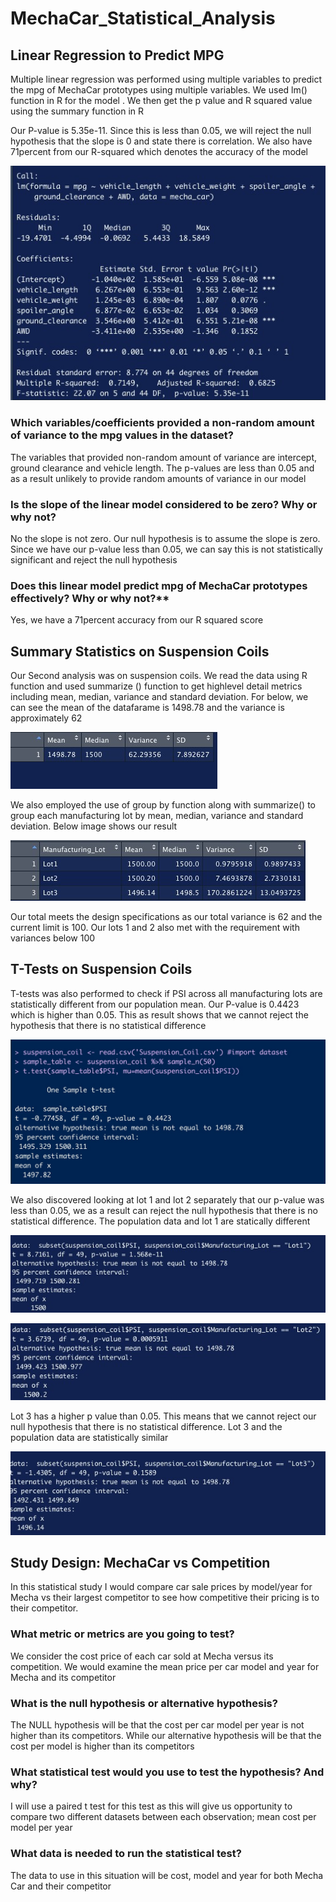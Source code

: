 # MechaCar_Statistical_Analysis

## Linear Regression to Predict MPG
Multiple linear regression was performed using multiple variables to predict the mpg of MechaCar prototypes using multiple variables. We used lm() function in R for the model . We then get the p value and R squared value using the summary function in R

Our P-value is 5.35e-11. Since this is less than 0.05, we will reject the null hypothesis that the slope is 0 and state there is correlation. We also have 71percent from our R-squared which denotes the accuracy of the model

![](Challenge1.PNG)

### Which variables/coefficients provided a non-random amount of variance to the mpg values in the dataset?

The variables that provided non-random amount of variance are intercept, ground clearance and vehicle length. The p-values are less than 0.05 and as a result unlikely to provide random amounts of variance in our model

### Is the slope of the linear model considered to be zero? Why or why not?

No the slope is not zero. Our null hypothesis is to assume the slope is zero. Since we have our p-value less than 0.05, we can say this is not statistically significant and reject the null hypothesis

### Does this linear model predict mpg of MechaCar prototypes effectively? Why or why not?**

Yes, we have a 71percent accuracy from our R squared score
 
## Summary Statistics on Suspension Coils

Our Second analysis was on suspension coils. We read the data using R function and used summarize () function to get highlevel detail metrics including mean, median, variance and standard deviation. For below, we can see the mean of the datafarame is 1498.78 and the variance is approximately 62


![](total_Summary.PNG)

We also employed the use of group by function along with summarize() to group each manufacturing lot by mean, median, variance and standard deviation. Below image shows our result

![](lot_summary.PNG)

Our total meets the design specifications as our total variance is 62 and the current limit is 100. Our lots 1 and 2 also met with the requirement with variances below 100

## T-Tests on Suspension Coils

T-tests was also performed to check if PSI across all manufacturing lots are statistically different from our population mean. Our P-value is 0.4423 which is higher than 0.05. This as result shows that we cannot reject the hypothesis that there is no statistical difference 

![](ttest.PNG)

We also discovered looking at lot 1 and lot 2 separately that our p-value was less than 0.05, we as a result can reject the null hypothesis that there is no statistical difference. The population data and lot 1 are statically different 

![](lot1.PNG)

![](lot2.PNG)


Lot 3 has a higher p value than 0.05. This means that we cannot reject our null hypothesis that there is no statistical difference. Lot 3 and the population data are statistically similar

![](lot3.PNG)


## Study Design: MechaCar vs Competition

In this statistical study I would compare car sale prices by model/year for Mecha vs their largest competitor to see how competitive their pricing is to their competitor. 

### What metric or metrics are you going to test?

We consider the cost price of each car sold at Mecha versus its competition. We would examine the mean price per car model and year for Mecha and its competitor

### What is the null hypothesis or alternative hypothesis?

The NULL hypothesis will be that the cost per car model per year is not higher than its competitors. While our alternative hypothesis will be that the cost per model is higher than its competitors


### What statistical test would you use to test the hypothesis? And why? 

I will use a paired t test for this test as this will give us opportunity to compare two different datasets between each observation; mean cost per model per year

### What data is needed to run the statistical test? 

The data to use in this situation will be cost, model and year for both Mecha Car and their competitor


